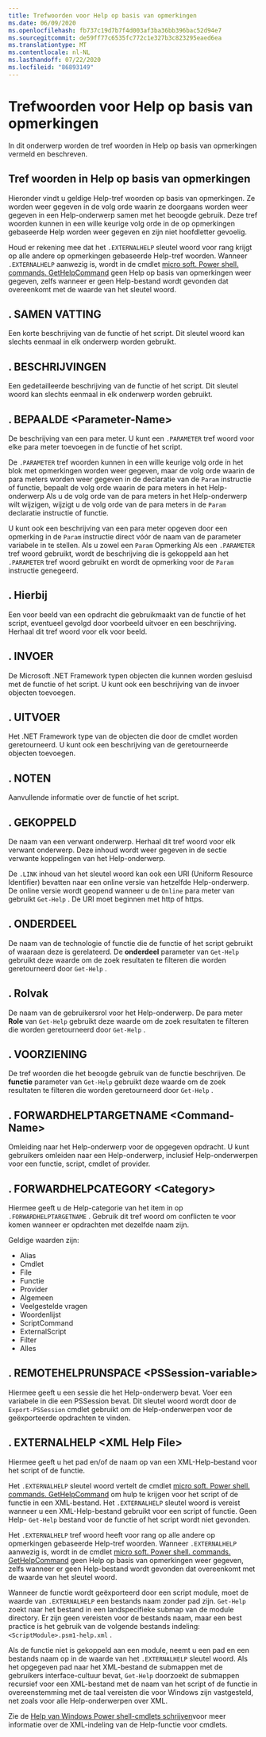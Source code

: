 ```yaml
---
title: Trefwoorden voor Help op basis van opmerkingen
ms.date: 06/09/2020
ms.openlocfilehash: fb737c19d7b7f4d003af3ba36bb396bac52d94e7
ms.sourcegitcommit: de59ff77c6535fc772c1e327b3c823295eaed6ea
ms.translationtype: MT
ms.contentlocale: nl-NL
ms.lasthandoff: 07/22/2020
ms.locfileid: "86893149"
---
```

# <a name="comment-based-help-keywords"></a>Trefwoorden voor Help op basis van opmerkingen

In dit onderwerp worden de tref woorden in Help op basis van opmerkingen vermeld en beschreven.

## <a name="keywords-in-comment-based-help"></a>Tref woorden in Help op basis van opmerkingen

Hieronder vindt u geldige Help-tref woorden op basis van opmerkingen. Ze worden weer gegeven in de volg orde waarin ze doorgaans worden weer gegeven in een Help-onderwerp samen met het beoogde gebruik. Deze tref woorden kunnen in een wille keurige volg orde in de op opmerkingen gebaseerde Help worden weer gegeven en zijn niet hoofdletter gevoelig.

Houd er rekening mee dat het `.EXTERNALHELP` sleutel woord voor rang krijgt op alle andere op opmerkingen gebaseerde Help-tref woorden.
Wanneer `.EXTERNALHELP` aanwezig is, wordt in de cmdlet [micro soft. Power shell. commands. GetHelpCommand](/dotnet/api/Microsoft.PowerShell.Commands.gethelpcommand) geen Help op basis van opmerkingen weer gegeven, zelfs wanneer er geen Help-bestand wordt gevonden dat overeenkomt met de waarde van het sleutel woord.

## <a name="synopsis"></a>. SAMEN VATTING

Een korte beschrijving van de functie of het script. Dit sleutel woord kan slechts eenmaal in elk onderwerp worden gebruikt.

## <a name="description"></a>. BESCHRIJVINGEN

Een gedetailleerde beschrijving van de functie of het script. Dit sleutel woord kan slechts eenmaal in elk onderwerp worden gebruikt.

## <a name="parameter-parameter-name"></a>. BEPAALDE \<Parameter-Name>

De beschrijving van een para meter. U kunt een `.PARAMETER` tref woord voor elke para meter toevoegen in de functie of het script.

De `.PARAMETER` tref woorden kunnen in een wille keurige volg orde in het blok met opmerkingen worden weer gegeven, maar de volg orde waarin de para meters worden weer gegeven in de declaratie van de `Param` instructie of functie, bepaalt de volg orde waarin de para meters in het Help-onderwerp Als u de volg orde van de para meters in het Help-onderwerp wilt wijzigen, wijzigt u de volg orde van de para meters in de `Param` declaratie instructie of functie.

U kunt ook een beschrijving van een para meter opgeven door een opmerking in de `Param` instructie direct vóór de naam van de parameter variabele in te stellen. Als u zowel een `Param` Opmerking Als een `.PARAMETER` tref woord gebruikt, wordt de beschrijving die is gekoppeld aan het `.PARAMETER` tref woord gebruikt en wordt de opmerking voor de `Param` instructie genegeerd.

## <a name="example"></a>. Hierbij

Een voor beeld van een opdracht die gebruikmaakt van de functie of het script, eventueel gevolgd door voorbeeld uitvoer en een beschrijving. Herhaal dit tref woord voor elk voor beeld.

## <a name="inputs"></a>. INVOER

De Microsoft .NET Framework typen objecten die kunnen worden gesluisd met de functie of het script. U kunt ook een beschrijving van de invoer objecten toevoegen.

## <a name="outputs"></a>. UITVOER

Het .NET Framework type van de objecten die door de cmdlet worden geretourneerd. U kunt ook een beschrijving van de geretourneerde objecten toevoegen.

## <a name="notes"></a>. NOTEN

Aanvullende informatie over de functie of het script.

## <a name="link"></a>. GEKOPPELD

De naam van een verwant onderwerp. Herhaal dit tref woord voor elk verwant onderwerp. Deze inhoud wordt weer gegeven in de sectie verwante koppelingen van het Help-onderwerp.

De `.LINK` inhoud van het sleutel woord kan ook een URI (Uniform Resource Identifier) bevatten naar een online versie van hetzelfde Help-onderwerp. De online versie wordt geopend wanneer u de `Online` para meter van gebruikt `Get-Help` . De URI moet beginnen met http of https.

## <a name="component"></a>. ONDERDEEL

De naam van de technologie of functie die de functie of het script gebruikt of waaraan deze is gerelateerd.
De **onderdeel** parameter van `Get-Help` gebruikt deze waarde om de zoek resultaten te filteren die worden geretourneerd door `Get-Help` .

## <a name="role"></a>. Rolvak

De naam van de gebruikersrol voor het Help-onderwerp. De para meter **Role** van `Get-Help` gebruikt deze waarde om de zoek resultaten te filteren die worden geretourneerd door `Get-Help` .

## <a name="functionality"></a>. VOORZIENING

De tref woorden die het beoogde gebruik van de functie beschrijven. De **functie** parameter van `Get-Help` gebruikt deze waarde om de zoek resultaten te filteren die worden geretourneerd door `Get-Help` .

## <a name="forwardhelptargetname-command-name"></a>. FORWARDHELPTARGETNAME \<Command-Name>

Omleiding naar het Help-onderwerp voor de opgegeven opdracht. U kunt gebruikers omleiden naar een Help-onderwerp, inclusief Help-onderwerpen voor een functie, script, cmdlet of provider.

## <a name="forwardhelpcategory-category"></a>. FORWARDHELPCATEGORY \<Category>

Hiermee geeft u de Help-categorie van het item in op `.FORWARDHELPTARGETNAME` . Gebruik dit tref woord om conflicten te voor komen wanneer er opdrachten met dezelfde naam zijn.

Geldige waarden zijn:

- Alias
- Cmdlet
- File
- Functie
- Provider
- Algemeen
- Veelgestelde vragen
- Woordenlijst
- ScriptCommand
- ExternalScript
- Filter
- Alles

## <a name="remotehelprunspace-pssession-variable"></a>. REMOTEHELPRUNSPACE \<PSSession-variable>

Hiermee geeft u een sessie die het Help-onderwerp bevat. Voer een variabele in die een PSSession bevat. Dit sleutel woord wordt door de `Export-PSSession` cmdlet gebruikt om de Help-onderwerpen voor de geëxporteerde opdrachten te vinden.

## <a name="externalhelp-xml-help-file"></a>. EXTERNALHELP \<XML Help File>

Hiermee geeft u het pad en/of de naam op van een XML-Help-bestand voor het script of de functie.

Het `.EXTERNALHELP` sleutel woord vertelt de cmdlet [micro soft. Power shell. commands. GetHelpCommand](/dotnet/api/Microsoft.PowerShell.Commands.gethelpcommand) om hulp te krijgen voor het script of de functie in een XML-bestand. Het `.EXTERNALHELP` sleutel woord is vereist wanneer u een XML-Help-bestand gebruikt voor een script of functie. Geen Help- `Get-Help` bestand voor de functie of het script wordt niet gevonden.

Het `.EXTERNALHELP` tref woord heeft voor rang op alle andere op opmerkingen gebaseerde Help-tref woorden. Wanneer `.EXTERNALHELP` aanwezig is, wordt in de cmdlet [micro soft. Power shell. commands. GetHelpCommand](/dotnet/api/Microsoft.PowerShell.Commands.gethelpcommand) geen Help op basis van opmerkingen weer gegeven, zelfs wanneer er geen Help-bestand wordt gevonden dat overeenkomt met de waarde van het sleutel woord.

Wanneer de functie wordt geëxporteerd door een script module, moet de waarde van `.EXTERNALHELP` een bestands naam zonder pad zijn. `Get-Help` zoekt naar het bestand in een landspecifieke submap van de module directory. Er zijn geen vereisten voor de bestands naam, maar een best practice is het gebruik van de volgende bestands indeling: `<ScriptModule>.psm1-help.xml` .

Als de functie niet is gekoppeld aan een module, neemt u een pad en een bestands naam op in de waarde van het `.EXTERNALHELP` sleutel woord. Als het opgegeven pad naar het XML-bestand de submappen met de gebruikers interface-cultuur bevat, `Get-Help` doorzoekt de submappen recursief voor een XML-bestand met de naam van het script of de functie in overeenstemming met de taal vereisten die voor Windows zijn vastgesteld, net zoals voor alle Help-onderwerpen over XML.

Zie de [Help van Windows Power shell-cmdlets schrijven](./writing-help-for-windows-powershell-cmdlets.md)voor meer informatie over de XML-indeling van de Help-functie voor cmdlets.
